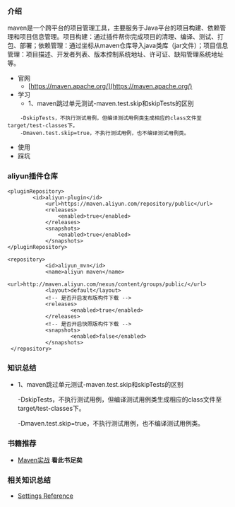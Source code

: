 ### 介绍 

maven是一个跨平台的项目管理工具，主要服务于Java平台的项目构建、依赖管理和项目信息管理。项目构建：通过插件帮你完成项目的清理、编译、测试、打包、部署；依赖管理：通过坐标从maven仓库导入java类库（jar文件）；项目信息管理：项目描述、开发者列表、版本控制系统地址、许可证、缺陷管理系统地址等。
- 官网
   - [https://maven.apache.org/](https://maven.apache.org/)
- 学习
	- 1、maven跳过单元测试-maven.test.skip和skipTests的区别
```
	-DskipTests，不执行测试用例，但编译测试用例类生成相应的class文件至target/test-classes下。
	-Dmaven.test.skip=true，不执行测试用例，也不编译测试用例类。
```
- 使用
- 踩坑 

### aliyun插件仓库
```
<pluginRepository>
		<id>aliyun-plugin</id>
			<url>https://maven.aliyun.com/repository/public</url>
			<releases>
				<enabled>true</enabled>
			</releases>
			<snapshots>
				<enabled>true</enabled>
			</snapshots>
</pluginRepository>
```

```
<repository>
			<id>aliyun_mvn</id>
			<name>aliyun maven</name>
			<url>http://maven.aliyun.com/nexus/content/groups/public/</url>
			<layout>default</layout>
			<!-- 是否开启发布版构件下载 -->
			<releases>
					<enabled>true</enabled>
			</releases>
			<!-- 是否开启快照版构件下载 -->
			<snapshots>
					<enabled>false</enabled>
			</snapshots>
 </repository>
```

### 知识总结
- 1、maven跳过单元测试-maven.test.skip和skipTests的区别

	-DskipTests，不执行测试用例，但编译测试用例类生成相应的class文件至target/test-classes下。

	-Dmaven.test.skip=true，不执行测试用例，也不编译测试用例类。

### 书籍推荐

- [Maven实战](https://book.douban.com/subject/5345682/)  **看此书足矣**

### 相关知识总结
- [Settings Reference](http://maven.apache.org/settings.html)
